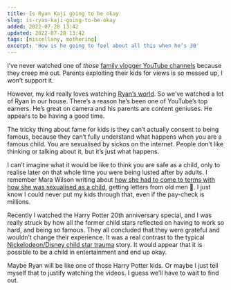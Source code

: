 ```yaml
---
title: Is Ryan Kaji going to be okay
slug: is-ryan-kaji-going-to-be-okay
added: 2022-07-28 13:42
updated: 2022-07-28 13:42
tags: [miscellany, mothering]
excerpt: 'How is he going to feel about all this when he’s 30'
---
```


I’ve never watched one of _those_ [family vlogger YouTube channels](http://culture.affinitymagazine.us/family-vloggers-are-exploitative-and-must-be-stopped/amp/) because they creep me out. Parents exploiting their kids for views is so messed up, I won’t support it.

However, my kid really loves watching [Ryan’s world](https://youtube.com/c/RyanToysReview). So we’ve watched a lot of Ryan in our house. There’s a reason he’s been one of YouTube’s top earners. He’s great on camera and his parents are content geniuses. He appears to be having a good time.

The tricky thing about fame for kids is they can’t actually consent to being famous, because they can’t fully understand what happens when you are a famous child. You are sexualised by sickos on the internet. People don’t like thinking or talking about it, but it’s just what happens.

I can’t imagine what it would be like to think you are safe as a child, only to realise later on that whole time you were being lusted after by adults. I remember Mara Wilson writing about [how she had to come to terms with how she was sexualised as a child](https://www.nytimes.com/2021/02/23/opinion/britney-spears-mara-wilson-hollywood.html), getting letters from old men 🤮. I just know I could never put my kids through that, even if the pay-check is millions.

Recently I watched the Harry Potter 20th anniversary special, and I was really struck by how all the former child stars reflected on having to work so hard, and being so famous. They all concluded that they were grateful and wouldn’t change their experience. It was a real contrast to the typical [Nickelodeon/Disney child star trauma](https://youtu.be/cXOATB1v3jM) story. It would appear that it is possible to be a child in entertainment and end up okay.

Maybe Ryan will be like one of those Harry Potter kids. Or maybe I just tell myself that to justify watching the videos. I guess we’ll have to wait to find out.
